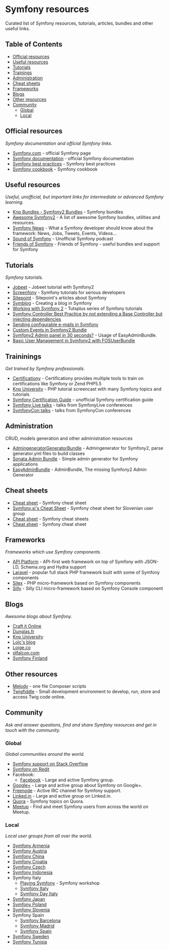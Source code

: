 # Symfony resources

Curated list of Symfony resources, tutorials, articles, bundles and other useful links.

## Table of Contents

* [Official resources](#official-resources)
* [Useful resources](#useful-resources)
* [Tutorials](#tutorials)
* [Trainings](#trainings)
* [Administration](#administration)
* [Cheat sheets](#cheat-sheets)
* [Frameworks](#frameworks)
* [Blogs](#blogs)
* [Other resources](#other-resources)
* [Community](#community)
  * [Global](#global)
  * [Local](#local)

## Official resources<a name="official-resources"></a>

*Symfony documentation and official Symfony links.*

* [Symfony.com](http://symfony.com) - official Symfony page
* [Symfony documentation](http://symfony.com/doc) - official Symfony documentation
* [Symfony best practices](http://symfony.com/doc/current/best_practices/index.html) - Symfony best practices
* [Symfony cookbook](http://symfony.com/doc/current/cookbook/index.html) - Symfony cookbook

## Useful resources<a name="useful-resources"></a>

*Useful, unofficial, but important links for intermediate or advanced Symfony learning.*

* [Knp Bundles - Symfony2 Bundles](http://knpbundles.com/) - Symfony bundles
* [Awesome Symfony2](https://github.com/sitepoint/awesome-symfony) - A list of awesome Symfony bundles, utilities and resources.
* [Symfony News](http://symfony-news.com) - What a Symfony developer should know about the framework: News, Jobs, Tweets, Events, Videos...
* [Sound of Symfony](http://www.soundofsymfony.com/) - Unofficial Symfony podcast
* [Friends of Symfony](http://friendsofsymfony.github.io/) - Friends of Symfony - useful bundles and support for Symfony

## Tutorials<a name="tutorials"></a>

*Symfony tutorials.*

* [Jobeet](http://www.ens.ro/2012/03/21/jobeet-tutorial-with-symfony2/) - Jobeet tutorial with Symfony2
* [Screenfony](http://www.screenfony.com/) - Symfony tutorials for serious developers
* [Sitepoint](http://www.sitepoint.com/?s=symfony) - Sitepoint's articles about Symfony
* [Symblog](http://tutorial.symblog.co.uk/) - Creating a blog in Symfony
* [Working with Symfony 2](http://code.tutsplus.com/series/working-with-symfony-2--cms-636) - Tutsplus series of Symfony tutorials
* [Symfony Controller Best Practice by not extending a Base Controller but injecting dependencies](http://blog.dashboardhub.io/2015/09/26/symfony-controller-not-extending-fosrest-bundle/)
* [Sending configurable e-mails in Symfony](https://github.com/sebastianbergmann/phpunit/wiki/Release-Announcement-for-PHPUnit-5.0.0)
* [Custom Events in Symfony2 Bundle](http://harikt.com/blog/2015/10/11/custom-events-in-symfony2-bundle/)
* [Symfony2 Admin panel in 30 seconds?](http://level7systems.co.uk/en/symfony2-admin-panel-in-30-seconds/) - Usage of EasyAdminBundle.
* [Basic User Management in Symfony2 with FOSUserBundle](http://www.sitepoint.com/basic-user-management-in-symfony2-with-fosuserbundle/)

## Traininings<a name="trainings"></a>

*Get trained by Symfony professionals.*

* [Certificationy](https://github.com/certificationy) - Certificationy provides multiple tools to train on certifications like Symfony or Zend PHP5.5
* [Knp University](http://knpuniversity.com/) - PHP tutorial screencast with many Symfony topics and tutorials
* [Symfony Certification Guide](https://github.com/jmolivas/symfony-certification-guide) - unofficial Symfony certification guide
* [Symfony Live talks](https://github.com/SymfonyLive) - talks from SymfonyLive conferences
* [SymfonyCon talks](https://github.com/SymfonyCon) - talks from SymfonyCon conferences

## Administration<a name="administration"></a>

CRUD, models generation and other administration resources

* [AdmingeneratorGeneratorBundle](https://github.com/symfony2admingenerator/AdmingeneratorGeneratorBundle) - Admingenerator for Symfony2, parse generator.yml files to build classes
* [Sonata Admin Bundle](http://github.com/sonata-project/SonataAdminBundle) - Simple admin generator for Symfony applications
* [EasyAdminBundle](https://github.com/javiereguiluz/EasyAdminBundle) - AdminBundle, The missing Symfony2 Admin Generator

## Cheat sheets<a name="cheat-sheets"></a>

* [Cheat sheet](http://www.symfony2cheatsheet.com/) - Symfony cheat sheet
* [Symfony.si's Cheat Sheet](https://github.com/symfony-si/symfony-cheatsheet) - Symfony cheat sheet for Slovenian user group
* [Cheat sheet](https://github.com/andreia/symfony-cheat-sheets) - Symfony cheat sheets
* [Cheat sheet](http://dattaya.github.io/symfony2-cheatsheets) - Symfony cheat sheet

## Frameworks<a name="frameworks"></a>

*Frameworks which use Symfony components.*

* [API Platform](https://api-platform.com/) - API-first web framework on top of Symfony with JSON-LD, Schema.org and Hydra support
* [Laravel](http://laravel.com/) - popular full stack PHP framework built with some of Symfony components
* [Silex](http://silex.sensiolabs.org/) - PHP micro-framework based on Symfony components
* [Silly](https://github.com/mnapoli/silly) - Silly CLI micro-framework based on Symfony Console component

## Blogs<a name="blogs"></a>

*Awesome blogs about Symfony.*

* [Craft it Online](http://www.craftitonline.com/)
* [Dunglas.fr](https://dunglas.fr/)
* [Knp University](https://knpuniversity.com/blog)
* [Loïc's blog](http://gnugat.github.io/tags/symfony.html)
* [Loige.co](http://loige.co/tag/symfony/)
* [stfalcon.com](http://stfalcon.com/en/blog/tag/symfony2)
* [Symfony Finland](https://www.symfony.fi/)

## Other resources<a name="other-resources"></a>

* [Melody](http://melody.sensiolabs.org/) - one file Composer scripts
* [Twigfiddle](http://twigfiddle.com) - Small development environment to develop, run, store and access Twig code online.

## Community<a name="community"></a>

*Ask and answer questions, find and share Symfony resources and get in touch with the community.*

### Global<a name="global"></a>

*Global communities around the world.*

* [Symfony support on Stack Overflow](http://stackoverflow.com/questions/tagged/symfony2)
* [Symfony on Redit](http://www.reddit.com/r/symfony)
* Facebook:
    * [Facebook](https://www.facebook.com/groups/7672226565/) - Large and active Symfony group.
* [Google+](https://plus.google.com/communities/109013871316146116610) - Large and active group about Symfony on Google+.
* [Freenode](http://irc.lc/freenode/symfony) - Active IRC channel for Symfony support.
* [Linked.in](https://www.linkedin.com/grp/home?gid=29205) - Large and active group on Linked.in.
* [Quora](https://www.quora.com/Symfony) - Symfony topics on Quora.
* [Meetup](http://symfony.meetup.com/) - Find and meet Symfony users from across the world on Meetup.

### Local<a name="local"></a>

*Local user groups from all over the world.*

* [Symfony Armenia](http://symfony.am/)
* [Symfony Austria](http://symfony-austria.org/)
* [Symfony China](http://symfony.cn/)
* [Symfony Croatia](http://symfony-croatia.com/)
* [Symfony Czech](http://www.symfony.cz/)
* [Symfony Indonesia](https://github.com/SymfonyId)
* Symfony Italy
  * [Playing Symfony](http://www.playingsymfony.it/) - Symfony workshop
  * [Symfony Italy](http://symfony.it/)
  * [Symfony Day Italy](http://symfonyday.it)
* [Symfony Japan](http://www.symfony.gr.jp/)
* [Symfony Poland](http://symfonylab.pl/)
* [Symfony Slovenia](http://symfony.si)
* Symfony Spain
  * [Symfony Barcelona](http://symfony-barcelona.es/)
  * [Symfony Madrid](http://www.symfony-madrid.es/)
  * [Symfony Spain](http://symfony.es/)
* [Symfony Sweden](http://symfony.se)
* [Symfony Tunisia](http://symfony-tunisia.com/)
